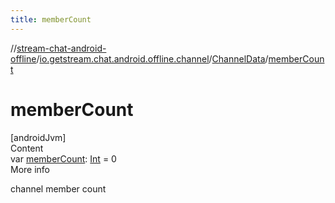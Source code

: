 ```yaml
---
title: memberCount
---
```

//[stream-chat-android-offline](../../../index.md)/[io.getstream.chat.android.offline.channel](../index.md)/[ChannelData](index.md)/[memberCount](memberCount.md)



# memberCount  
[androidJvm]  
Content  
var [memberCount](memberCount.md): [Int](https://kotlinlang.org/api/latest/jvm/stdlib/kotlin/-int/index.html) = 0  
More info  


channel member count

  



